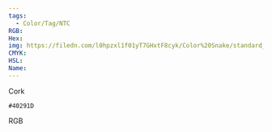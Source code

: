 ```yaml
---
tags:
  - Color/Tag/NTC
RGB:
Hex:
img: https://filedn.com/l0hpzxl1f01yT7GHxtF8cyk/Color%20Snake/standard_csv_to_svg/40291D.svg
CMYK:
HSL:
Name:
---
```

Cork
```palette
#40291D
```
RGB
